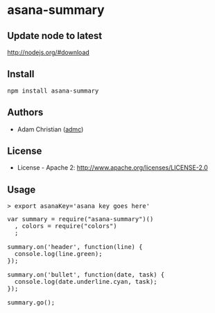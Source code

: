 # asana-summary

## Update node to latest

http://nodejs.org/#download

## Install

<pre>
npm install asana-summary
</pre>

## Authors

  - Adam Christian ([admc](http://github.com/admc))

## License

  * License - Apache 2: http://www.apache.org/licenses/LICENSE-2.0

## Usage
<pre>
> export asanaKey='asana key goes here'
</pre>

<pre>
var summary = require("asana-summary")()
  , colors = require("colors")
  ;

summary.on('header', function(line) {
  console.log(line.green);
});

summary.on('bullet', function(date, task) {
  console.log(date.underline.cyan, task);
});

summary.go();

</pre>


